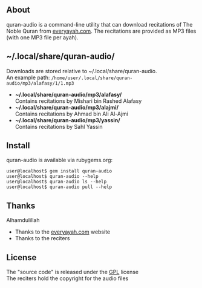 ## About

quran-audio is a command-line utility that
can download recitations of The Noble Quran from
[everyayah.com](https://everyayah.com).
The recitations are provided as MP3 files
(with one MP3 file per ayah).

## ~/.local/share/quran-audio/

Downloads are stored relative to ~/.local/share/quran-audio. <br>
An example path:
`/home/user/.local/share/quran-audio/mp3/alafasy/1/1.mp3`

* **~/.local/share/quran-audio/mp3/alafasy/** <br>
  Contains recitations by Mishari bin Rashed Alafasy
* **~/.local/share/quran-audio/mp3/alajmi/** <br>
  Contains recitations by Ahmad bin Ali Al-Ajmi
* **~/.local/share/quran-audio/mp3/yassin/** <br>
  Contains recitations by Sahl Yassin

## Install

quran-audio is available via rubygems.org:

    user@localhost$ gem install quran-audio
    user@localhost$ quran-audio --help
    user@localhost$ quran-audio ls --help
    user@localhost$ quran-audio pull --help

## Thanks

Alhamdulillah

* Thanks to the [everyayah.com](https://everyayah.com) website
* Thanks to the reciters

## License

The "source code" is released under the [GPL](./LICENSE) license
<br>
The reciters hold the copyright for the audio files
